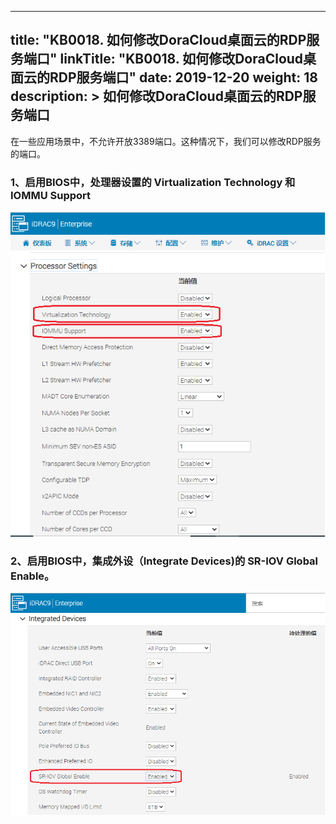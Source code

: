 
---
title: "KB0018. 如何修改DoraCloud桌面云的RDP服务端口"
linkTitle: "KB0018. 如何修改DoraCloud桌面云的RDP服务端口"
date: 2019-12-20
weight: 18
description: >
   如何修改DoraCloud桌面云的RDP服务端口
---

在一些应用场景中，不允许开放3389端口。这种情况下，我们可以修改RDP服务的端口。



### 1、启用BIOS中，处理器设置的 Virtualization Technology 和 IOMMU Support

![](./images/dora_vgpu02.png?width=700px)

### 2、启用BIOS中，集成外设（Integrate Devices)的 SR-IOV Global Enable。

![](./images/dora_vgpu01.png?width=700px)


